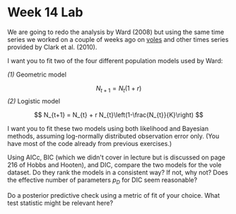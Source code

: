 Week 14 Lab
========================================================

We are going to redo the analysis by Ward (2008) but using the same time series we worked on a couple of weeks ago on [voles](https://github.com/hlynch/Bayesian2020/tree/master/_data/vole_data.txt) and other times series provided by Clark et al. (2010).

I want you to fit two of the four different population models used by Ward: 

*(1)* Geometric model

$$
N_{t+1} = N_{t}(1+r)
$$
*(2)* Logistic model

$$
N_{t+1} = N_{t} + r N_{t}\left(1-\frac{N_{t}}{K}\right)
$$

I want you to fit these two models using both likelihood and Bayesian methods, assuming log-normally distributed observation error only. (You have most of the code already from previous exercises.)

Using AICc, BIC (which we didn't cover in lecture but is discussed on page 216 of Hobbs and Hooten), and DIC, compare the two models for the vole dataset. Do they rank the models in a consistent way? If not, why not? Does the effective number of parameters $p_{D}$ for DIC seem reasonable?

Do a posterior predictive check using a metric of fit of your choice. What test statistic might be relevant here?

